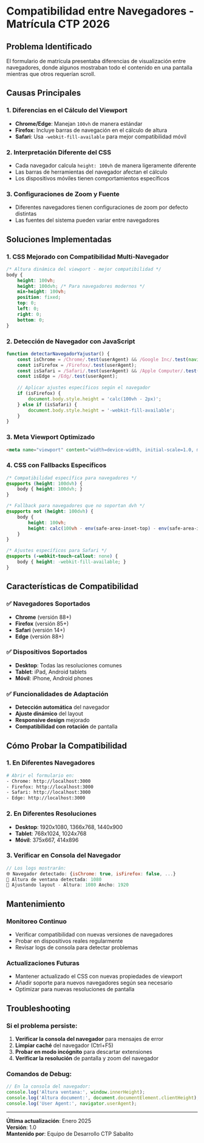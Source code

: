 # Compatibilidad entre Navegadores - Matrícula CTP 2026

## Problema Identificado

El formulario de matrícula presentaba diferencias de visualización entre navegadores, donde algunos mostraban todo el contenido en una pantalla mientras que otros requerían scroll.

## Causas Principales

### 1. **Diferencias en el Cálculo del Viewport**
- **Chrome/Edge**: Manejan `100vh` de manera estándar
- **Firefox**: Incluye barras de navegación en el cálculo de altura
- **Safari**: Usa `-webkit-fill-available` para mejor compatibilidad móvil

### 2. **Interpretación Diferente del CSS**
- Cada navegador calcula `height: 100vh` de manera ligeramente diferente
- Las barras de herramientas del navegador afectan el cálculo
- Los dispositivos móviles tienen comportamientos específicos

### 3. **Configuraciones de Zoom y Fuente**
- Diferentes navegadores tienen configuraciones de zoom por defecto distintas
- Las fuentes del sistema pueden variar entre navegadores

## Soluciones Implementadas

### 1. **CSS Mejorado con Compatibilidad Multi-Navegador**

```css
/* Altura dinámica del viewport - mejor compatibilidad */
body {
    height: 100vh;
    height: 100dvh; /* Para navegadores modernos */
    min-height: 100vh;
    position: fixed;
    top: 0;
    left: 0;
    right: 0;
    bottom: 0;
}
```

### 2. **Detección de Navegador con JavaScript**

```javascript
function detectarNavegadorYajustar() {
    const isChrome = /Chrome/.test(userAgent) && /Google Inc/.test(navigator.vendor);
    const isFirefox = /Firefox/.test(userAgent);
    const isSafari = /Safari/.test(userAgent) && /Apple Computer/.test(navigator.vendor);
    const isEdge = /Edg/.test(userAgent);
    
    // Aplicar ajustes específicos según el navegador
    if (isFirefox) {
        document.body.style.height = 'calc(100vh - 2px)';
    } else if (isSafari) {
        document.body.style.height = '-webkit-fill-available';
    }
}
```

### 3. **Meta Viewport Optimizado**

```html
<meta name="viewport" content="width=device-width, initial-scale=1.0, maximum-scale=1.0, user-scalable=no, viewport-fit=cover">
```

### 4. **CSS con Fallbacks Específicos**

```css
/* Compatibilidad específica para navegadores */
@supports (height: 100dvh) {
    body { height: 100dvh; }
}

/* Fallback para navegadores que no soportan dvh */
@supports not (height: 100dvh) {
    body { 
        height: 100vh;
        height: calc(100vh - env(safe-area-inset-top) - env(safe-area-inset-bottom));
    }
}

/* Ajustes específicos para Safari */
@supports (-webkit-touch-callout: none) {
    body { height: -webkit-fill-available; }
}
```

## Características de Compatibilidad

### ✅ **Navegadores Soportados**
- **Chrome** (versión 88+)
- **Firefox** (versión 85+)
- **Safari** (versión 14+)
- **Edge** (versión 88+)

### ✅ **Dispositivos Soportados**
- **Desktop**: Todas las resoluciones comunes
- **Tablet**: iPad, Android tablets
- **Móvil**: iPhone, Android phones

### ✅ **Funcionalidades de Adaptación**
- **Detección automática** del navegador
- **Ajuste dinámico** del layout
- **Responsive design** mejorado
- **Compatibilidad con rotación** de pantalla

## Cómo Probar la Compatibilidad

### 1. **En Diferentes Navegadores**
```bash
# Abrir el formulario en:
- Chrome: http://localhost:3000
- Firefox: http://localhost:3000
- Safari: http://localhost:3000
- Edge: http://localhost:3000
```

### 2. **En Diferentes Resoluciones**
- **Desktop**: 1920x1080, 1366x768, 1440x900
- **Tablet**: 768x1024, 1024x768
- **Móvil**: 375x667, 414x896

### 3. **Verificar en Consola del Navegador**
```javascript
// Los logs mostrarán:
🌐 Navegador detectado: {isChrome: true, isFirefox: false, ...}
📏 Altura de ventana detectada: 1080
📐 Ajustando layout - Altura: 1080 Ancho: 1920
```

## Mantenimiento

### **Monitoreo Continuo**
- Verificar compatibilidad con nuevas versiones de navegadores
- Probar en dispositivos reales regularmente
- Revisar logs de consola para detectar problemas

### **Actualizaciones Futuras**
- Mantener actualizado el CSS con nuevas propiedades de viewport
- Añadir soporte para nuevos navegadores según sea necesario
- Optimizar para nuevas resoluciones de pantalla

## Troubleshooting

### **Si el problema persiste:**

1. **Verificar la consola del navegador** para mensajes de error
2. **Limpiar caché** del navegador (Ctrl+F5)
3. **Probar en modo incógnito** para descartar extensiones
4. **Verificar la resolución** de pantalla y zoom del navegador

### **Comandos de Debug:**
```javascript
// En la consola del navegador:
console.log('Altura ventana:', window.innerHeight);
console.log('Altura document:', document.documentElement.clientHeight);
console.log('User Agent:', navigator.userAgent);
```

---

**Última actualización**: Enero 2025  
**Versión**: 1.0  
**Mantenido por**: Equipo de Desarrollo CTP Sabalito
